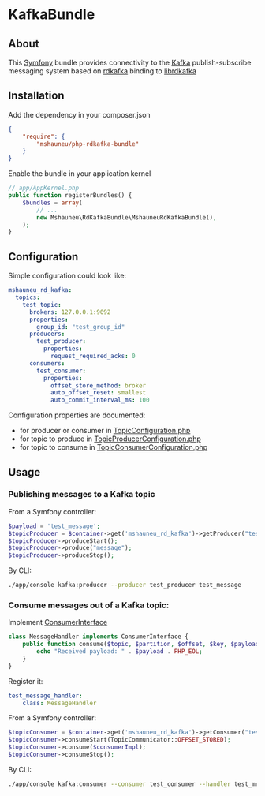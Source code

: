 # KafkaBundle

## About 
This [Symfony](https://symfony.com) bundle provides connectivity to the [Kafka](http://kafka.apache.org) publish-subscribe messaging system based on [rdkafka](https://github.com/arnaud-lb/php-rdkafka) binding to [librdkafka](https://github.com/edenhill/librdkafka)

## Installation
Add the dependency in your composer.json
```json
{
    "require": {
        "mshauneu/php-rdkafka-bundle"
    }
}
```
Enable the bundle in your application kernel
```php
// app/AppKernel.php
public function registerBundles() {
    $bundles = array(
        // ...
        new Mshauneu\RdKafkaBundle\MshauneuRdKafkaBundle(),
    );
}
```
## Configuration
Simple configuration could look like:
```yaml
mshauneu_rd_kafka:
  topics: 
    test_topic: 
      brokers: 127.0.0.1:9092
      properties: 
        group_id: "test_group_id" 
      producers: 
        test_producer:
          properties:
            request_required_acks: 0 
      consumers:
        test_consumer:  
          properties: 
            offset_store_method: broker           
            auto_offset_reset: smallest
            auto_commit_interval_ms: 100
```
Configuration properties are documented:
- for producer or  consumer in [TopicConfiguration.php](https://github.com/mshauneu/php-rd-kafka-bundle/blob/master/src/Mshauneu/RdKafkaBundle/DependencyInjection/TopicCommunicator.php)
- for topic to produce in [TopicProducerConfiguration.php](https://github.com/mshauneu/php-rd-kafka-bundle/blob/master/src/Mshauneu/RdKafkaBundle/DependencyInjection/TopicProducerConfiguration.php)
- for topic to consume in [TopicConsumerConfiguration.php](https://github.com/mshauneu/php-rd-kafka-bundle/blob/master/src/Mshauneu/RdKafkaBundle/DependencyInjection/TopicConsumerConfiguration.php)

## Usage
### Publishing messages to a Kafka topic
From a Symfony controller:
```php
$payload = 'test_message';
$topicProducer = $container->get('mshauneu_rd_kafka')->getProducer("test_producer");
$topicProducer->produceStart();
$topicProducer->produce("message");
$topicProducer->produceStop();
``` 
By CLI:
```bash
./app/console kafka:producer --producer test_producer test_message 
```

### Consume messages out of a Kafka topic:
Implement [ConsumerInterface](https://github.com/mshauneu/php-rd-kafka-bundle/blob/master/src/Mshauneu/RdKafkaBundle/Topic/ConsumerInterface.php)
```php
class MessageHandler implements ConsumerInterface {
	public function consume($topic, $partition, $offset, $key, $payload) {
		echo "Received payload: " . $payload . PHP_EOL;
	}
}
```
Register it: 
```yaml
test_message_handler:
    class: MessageHandler
```
From a Symfony controller:
```php
$topicConsumer = $container->get('mshauneu_rd_kafka')->getConsumer("test_producer");
$topicConsumer->consumeStart(TopicCommunicator::OFFSET_STORED);
$topicConsumer->consume($consumerImpl);
$topicConsumer->consumeStop();
```
By CLI:
```bash
./app/console kafka:consumer --consumer test_consumer --handler test_message_handler 
```

